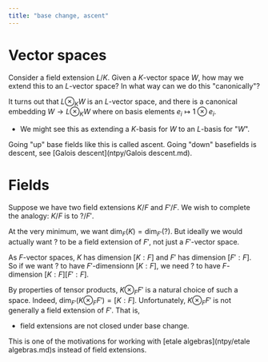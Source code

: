 ```yaml
---
title: "base change, ascent"
---
```


# Vector spaces
Consider a field extension $L/K$. Given a $K$-vector space $W$, how may we extend this to an $L$-vector space? In what way can we do this "canonically"?

It turns out that $L\otimes_K W$ is an $L$-vector space, and there is a canonical embedding $W\to L\otimes_K W$ where on basis elements $e_i\mapsto 1\otimes e_i$. 
- We might see this as extending a $K$-basis for $W$ to an $L$-basis for "$W$".

Going "up" base fields like this is called ascent. Going "down" basefields is descent, see [Galois descent](ntpy/Galois descent.md).

# Fields
Suppose we have two field extensions $K/F$ and $F'/F$. We wish to complete the analogy: $K/F$ is to $?/F'$.

At the very minimum, we want $\text{dim}_F(K)=\text{dim}_{F'}(?)$. But ideally we would actually want $?$ to be a field extension of $F'$, not just a $F'$-vector space.

As $F$-vector spaces, $K$ has dimension $[K:F]$ and $F'$ has dimension $[F':F]$. So if we want $?$ to have $F'$-dimensionn $[K:F]$, we need $?$ to have $F$-dimension $[K:F][F':F]$. 

By properties of tensor products, $K\otimes_F F'$ is a natural choice of such a space. Indeed, $\text{dim}_{F'}(K\otimes_F F')=[K:F]$. Unfortunately, $K\otimes_F F'$ is not generally a field extension of $F'$. That is,
- field extensions are not closed under base change.

This is one of the motivations for working with [etale algebras](ntpy/etale algebras.md)s instead of field extensions.
